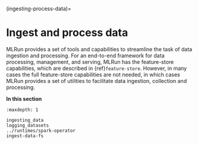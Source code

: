 (ingesting-process-data)=
# Ingest and process data

MLRun provides a set of tools and capabilities to streamline the task of data ingestion and processing. For an 
end-to-end framework for data processing, management, and serving, MLRun has the feature-store capabilities, which are
described in {ref}`feature-store`. However, in many cases the full feature-store capabilities are 
not needed, in which cases MLRun provides a set of utilities to facilitate data ingestion, collection and processing.

**In this section**

```{toctree}
:maxdepth: 1

ingesting_data
logging_datasets
../runtimes/spark-operator
ingest-data-fs
```